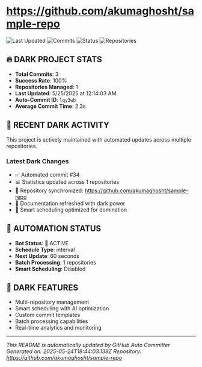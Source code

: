 # https://github.com/akumaghosht/sample-repo

![Last Updated](https://img.shields.io/badge/last%20updated-5/25/2025-red)
![Commits](https://img.shields.io/badge/commits-3-red)
![Status](https://img.shields.io/badge/status-active-red)
![Repositories](https://img.shields.io/badge/repositories-1-red)

## 🔥 DARK PROJECT STATS
- **Total Commits**: 3
- **Success Rate**: 100%
- **Repositories Managed**: 1
- **Last Updated**: 5/25/2025 at 12:14:03 AM
- **Auto-Commit ID**: `lqy3wb`
- **Average Commit Time**: 2.3s

## 🚀 RECENT DARK ACTIVITY
This project is actively maintained with automated updates across multiple repositories.

### Latest Dark Changes
- ✅ Automated commit #34
- 📊 Statistics updated across 1 repositories
- 🔄 Repository synchronized: https://github.com/akumaghosht/sample-repo
- 📝 Documentation refreshed with dark power
- 🤖 Smart scheduling optimized for domination

## 🤖 AUTOMATION STATUS
- **Bot Status**: 🔴 ACTIVE
- **Schedule Type**: interval
- **Next Update**: 60 seconds
- **Batch Processing**: 1 repositories
- **Smart Scheduling**: Disabled

## 🔧 DARK FEATURES
- Multi-repository management
- Smart scheduling with AI optimization
- Custom commit templates
- Batch processing capabilities
- Real-time analytics and monitoring

---
*This README is automatically updated by GitHub Auto Committer*
*Generated on: 2025-05-24T18:44:03.138Z*
*Repository: https://github.com/akumaghosht/sample-repo*